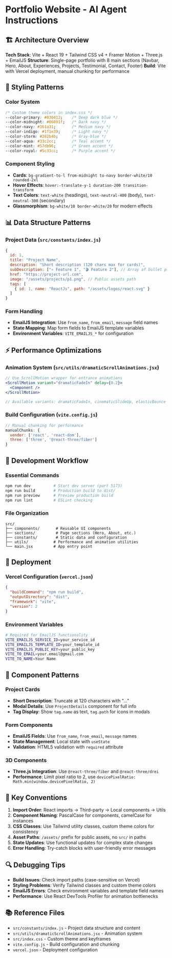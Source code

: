 # Portfolio Website - AI Agent Instructions

## 🏗️ Architecture Overview

**Tech Stack**: Vite + React 19 + Tailwind CSS v4 + Framer Motion + Three.js + EmailJS
**Structure**: Single-page portfolio with 8 main sections (Navbar, Hero, About, Experiences, Projects, Testimonial, Contact, Footer)
**Build**: Vite with Vercel deployment, manual chunking for performance

## 🎨 Styling Patterns

### Color System
```css
/* Custom theme colors in index.css */
--color-primary: #030412;    /* Deep dark blue */
--color-midnight: #06091f;   /* Dark navy */
--color-navy: #161a31;       /* Medium navy */
--color-indigo: #1f1e39;     /* Light navy */
--color-storm: #282b4b;      /* Gray-blue */
--color-aqua: #33c2cc;       /* Teal accent */
--color-mint: #57db96;       /* Green accent */
--color-royal: #5c33cc;      /* Purple accent */
```

### Component Styling
- **Cards**: `bg-gradient-to-l from-midnight to-navy border-white/10 rounded-2xl`
- **Hover Effects**: `hover:-translate-y-1 duration-200 transition-transform`
- **Text Colors**: `text-white` (headings), `text-neutral-400` (body), `text-neutral-300` (secondary)
- **Glassmorphism**: `bg-white/10 border-white/20` for modern effects

## 📊 Data Structure Patterns

### Project Data (`src/constants/index.js`)
```javascript
{
  id: 1,
  title: "Project Name",
  description: "Short description (120 chars max for cards)",
  subDescription: ["⚛️ Feature 1", "🎬 Feature 2"], // Array of bullet points
  href: "https://project-url.com",
  image: "/assets/projects/p1.png", // Public assets path
  tags: [
    { id: 1, name: "ReactJs", path: "/assets/logos/react.svg" }
  ]
}
```

### Form Handling
- **EmailJS Integration**: Use `from_name`, `from_email`, `message` field names
- **State Mapping**: Map form fields to EmailJS template variables
- **Environment Variables**: `VITE_EMAILJS_*` for configuration

## ⚡ Performance Optimizations

### Animation System (`src/utils/dramaticScrollAnimations.jsx`)
```jsx
// Use ScrollMotion wrapper for entrance animations
<ScrollMotion variant="dramaticFadeIn" delay={0.2}>
  <Component />
</ScrollMotion>

// Available variants: dramaticFadeIn, cinematicSlideUp, elasticBounce
```

### Build Configuration (`vite.config.js`)
```javascript
// Manual chunking for performance
manualChunks: {
  vendor: ['react', 'react-dom'],
  three: ['three', '@react-three/fiber']
}
```

## 🔧 Development Workflow

### Essential Commands
```bash
npm run dev          # Start dev server (port 5173)
npm run build        # Production build to dist/
npm run preview      # Preview production build
npm run lint         # ESLint checking
```

### File Organization
```
src/
├── components/       # Reusable UI components
├── sections/         # Page sections (Hero, About, etc.)
├── constants/        # Static data and configuration
├── utils/           # Performance and animation utilities
└── main.jsx         # App entry point
```

## 🚀 Deployment

### Vercel Configuration (`vercel.json`)
```json
{
  "buildCommand": "npm run build",
  "outputDirectory": "dist",
  "framework": "vite",
  "version": 2
}
```

### Environment Variables
```bash
# Required for EmailJS functionality
VITE_EMAILJS_SERVICE_ID=your_service_id
VITE_EMAILJS_TEMPLATE_ID=your_template_id
VITE_EMAILJS_PUBLIC_KEY=your_public_key
VITE_TO_EMAIL=your.email@gmail.com
VITE_TO_NAME=Your Name
```

## 📝 Component Patterns

### Project Cards
- **Short Description**: Truncate at 120 characters with "..."
- **Modal Details**: Use `ProjectDetails` component for full info
- **Tag Display**: Show `tag.name` as text, `tag.path` for icons in modals

### Form Components
- **EmailJS Fields**: Use `from_name`, `from_email`, `message` names
- **State Management**: Local state with `useState`
- **Validation**: HTML5 validation with `required` attribute

### 3D Components
- **Three.js Integration**: Use `@react-three/fiber` and `@react-three/drei`
- **Performance**: Limit pixel ratio to 2, use `devicePixelRatio: Math.min(window.devicePixelRatio, 2)`

## 🎯 Key Conventions

1. **Import Order**: React imports → Third-party → Local components → Utils
2. **Component Naming**: PascalCase for components, camelCase for instances
3. **CSS Classes**: Use Tailwind utility classes, custom theme colors for consistency
4. **Asset Paths**: `/assets/` prefix for public assets, no `src/` in paths
5. **State Updates**: Use functional updates for complex state changes
6. **Error Handling**: Try-catch blocks with user-friendly error messages

## 🔍 Debugging Tips

- **Build Issues**: Check import paths (case-sensitive on Vercel)
- **Styling Problems**: Verify Tailwind classes and custom theme colors
- **EmailJS Errors**: Check environment variables and template field names
- **Performance**: Use React DevTools Profiler for animation bottlenecks

## 📚 Reference Files

- `src/constants/index.js` - Project data structure and content
- `src/utils/dramaticScrollAnimations.jsx` - Animation system
- `src/index.css` - Custom theme and keyframes
- `vite.config.js` - Build configuration and chunking
- `vercel.json` - Deployment configuration
